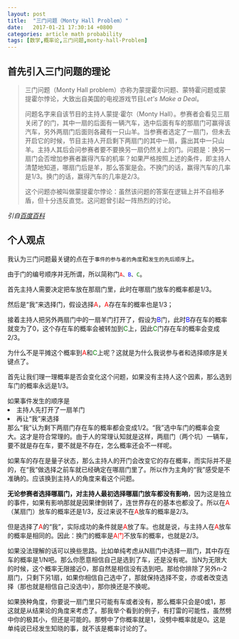 ```yaml
---
layout: post
title:  "三门问题（Monty Hall Problem）"
date:   2017-01-21 17:30:14 +0800
categories: article math probability
tags: [数学,概率论,三门问题,monty-hall-Problem]
---
```


<article>
<h2>首先引入三门问题的理论</h2>
<blockquote>
    <p>三门问题（Monty Hall problem）亦称为蒙提霍尔问题、蒙特霍问题或蒙提霍尔悖论，大致出自美国的电视游戏节目<em>Let's Make a Deal</em>。</p>
    <p>问题名字来自该节目的主持人蒙提·霍尔（Monty Hall）。参赛者会看见三扇关闭了的门，其中一扇的后面有一辆汽车，选中后面有车的那扇门可赢得该汽车，另外两扇门后面则各藏有一只山羊。当参赛者选定了一扇门，但未去开启它的时候，节目主持人开启剩下两扇门的其中一扇，露出其中一只山羊。主持人其后会问参赛者要不要换另一扇仍然关上的门。问题是：换另一扇门会否增加参赛者赢得汽车的机率？如果严格按照上述的条件，即主持人清楚地知道，哪扇门后是羊，那么答案是会。不换门的话，赢得汽车的几率是1/3。换门的话，赢得汽车的几率是2/3。</p>
    <p>这个问题亦被叫做蒙提霍尔悖论：虽然该问题的答案在逻辑上并不自相矛盾，但十分违反直觉。这问题曾引起一阵热烈的讨论。</p>
</blockquote>
<p><em>引自<a href="http://baike.baidu.com/link?url=VpO3CvqRIk8FPCHVHMhFCzZEN3404X-AnS9FploUl_3i4gUaPwqNIeVdJsyWApd1rJIevWmez-kCChFiKo1GI_QqwWHxvfFdM4PKM1FEGvUENZz_lvf-34DbCx3Cj6H1">百度百科</a></em></p>
<!-- more -->
<h2>个人观点</h2>
<p>我认为三门问题最关键的点在于<code>事件的参与者的角度</code>和<code>发生的先后顺序</code>上。</p>
<p>由于门的编号顺序并无所谓，所以简称门<code><a style="color:red">A</a>、<a style="color:blue">B</a>、<a style="color:green">C</a></code>。</p>
<p>首先主持人需要决定把车放在那扇门里，此时在哪扇门放车的概率都是<a>1/3</a>。</p>
<p>然后是<a>“我”</a>来选择门，假设选择<a style="color:red">A</a>，<a style="color:red">A</a>存在车的概率也是<a>1/3</a>；</p>
<p>接着主持人把另外两扇门中的一扇羊门打开了，假设为<a style="color:blue">B</a>门，此时<a style="color:blue">B</a>存在车的概率就变为了0，这个存在车的概率会被转加到<a style="color:green">C</a>上，因此<a style="color:green">C</a>门存在车的概率会变成<a>2/3</a>。</p>
<p>为什么不是平摊这个概率到<a style="color:red">A</a>和<a style="color:green">C</a>上呢？这就是为什么我说参与者和选择顺序是关键点了。</p>
<p>首先让我们理一理概率是否会变化这个问题，如果没有主持人这个因素，那么选到车门的概率永远是<a>1/3</a>。</p>
<div>
    如果事件发生的顺序是
    <li>主持人先打开了一扇羊门</li>
    <li>再让<a>“我”</a>来选择</li>
    那么<a>“我”</a>认为剩下两扇门存在车的概率都会变成<a>1/2</a>。<a>“我”</a>选中车门的概率会<a>变大</a>。这才是符合常理的。由于人的常理认知就是这样，两扇门（两个坑）一辆车，要不就是存在车，要不就是不存在，怎么概率还会不一样呢。</div>
<p>如果车的存在是量子状态，那么主持人的开门会改变它的存在概率，而实际并不是的，在<a>“我”</a>做选择之前车就已经确定在哪扇门里了。所以作为主角的<a>“我”</a>感受是不准确的。应该换到主持人的角度来看这个问题。</p>
<p><strong>无论参赛者选择哪扇门，对主持人最初选择哪扇门放车都没有影响</strong>，因为这是独立的事件，如果有影响那就是因果律倒转了，连世界存在的基本也都没了。所以<a>在</a><a style="color:red">A</a>（某扇门）放车的概率还是<a>1/3</a>，反过来说<a>不在</a><a style="color:red">A</a>放车的概率是<a>2/3</a>。</p>
<p>但是选择了<a style="color:red">A</a>的<a>“我”</a>，实际成功的条件就是<a style="color:red">A</a>放了车。也就是说，与主持人在<a style="color:red">A</a>放车的概率是相同的。因此：换门的概率是<a style="color:red">A门</a>不放车的概率，也就是<a>2/3</a>。</p>
<p>如果没法理解的话可以换些思路。比如单纯考虑从<a>N</a>扇门中选择一扇门，其中存在车的概率是<a>1/N</a>吧。那么你愿意相信自己是选到了车，还是没有呢。当<a>N</a>为无限大的时候，这个概率<a>无限接近0</a>，那自然是相信没有选到吧。那给你排除了另外<a>n-2</a>扇门，只剩下另1扇，如果你相信自己选中了，那就保持选择不变，亦或者改变选择（那也就是相信自己没选中），那你换还是不换呢。</p>
<p>如果换种角度，你要说一扇门里只可能有车或者没有，那么概率只会是<a>0</a>或<a>1</a>，那这就是从结果论的角度来考虑了。那我举个看到的例子，有打雷的可能性，虽然劈中你的极其小，但还是可能的。那劈中了你概率就是<a>1</a>，没劈中概率就是<a>0</a>。这是单纯说已经发生知晓的事，就不该是概率讨论的了。</p>
</article>

